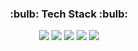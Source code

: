 
<div align="center">
  <h3>:bulb: Tech Stack :bulb:</h3>
<img src="https://img.shields.io/badge/React-00ADD8?style=flat-square&logo=React&logoColor=white"/>
  <img src="https://img.shields.io/badge/JavaScript-F7DF1E?style=flat-square&logo=JavaScript&logoColor=white"/>
  <img src="https://img.shields.io/badge/HTML5-E34F26?style=flat-square&logo=HTML5&logoColor=white"/>
  <img src="https://img.shields.io/badge/CSS3-1572B6?style=flat-square&logo=CSS3&logoColor=white"/>  
  <img src="https://img.shields.io/badge/StyledComponents-DB7093?style=flat-square&logo=styled-components&logoColor=fff"/>
<div/>
